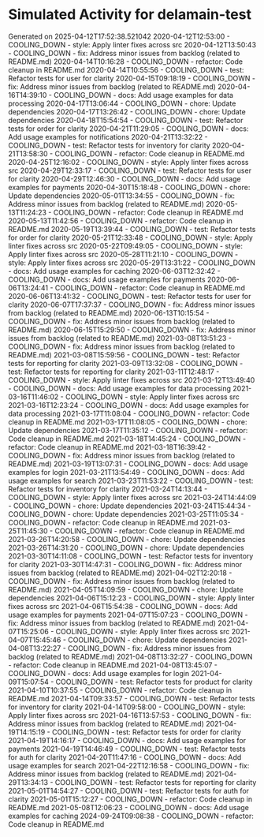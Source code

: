 # Simulated Activity for delamain-test
Generated on 2025-04-12T17:52:38.521042
2020-04-12T12:53:00 - COOLING_DOWN - style: Apply linter fixes across src
2020-04-12T13:50:43 - COOLING_DOWN - fix: Address minor issues from backlog (related to README.md)
2020-04-14T10:16:28 - COOLING_DOWN - refactor: Code cleanup in README.md
2020-04-14T10:55:56 - COOLING_DOWN - test: Refactor tests for user for clarity
2020-04-15T09:18:19 - COOLING_DOWN - fix: Address minor issues from backlog (related to README.md)
2020-04-16T14:39:10 - COOLING_DOWN - docs: Add usage examples for data processing
2020-04-17T13:06:44 - COOLING_DOWN - chore: Update dependencies
2020-04-17T13:26:42 - COOLING_DOWN - chore: Update dependencies
2020-04-18T15:54:54 - COOLING_DOWN - test: Refactor tests for order for clarity
2020-04-21T11:29:05 - COOLING_DOWN - docs: Add usage examples for notifications
2020-04-21T13:32:22 - COOLING_DOWN - test: Refactor tests for inventory for clarity
2020-04-21T13:58:30 - COOLING_DOWN - refactor: Code cleanup in README.md
2020-04-25T12:16:02 - COOLING_DOWN - style: Apply linter fixes across src
2020-04-29T12:33:17 - COOLING_DOWN - test: Refactor tests for user for clarity
2020-04-29T12:46:30 - COOLING_DOWN - docs: Add usage examples for payments
2020-04-30T15:18:48 - COOLING_DOWN - chore: Update dependencies
2020-05-01T13:34:55 - COOLING_DOWN - fix: Address minor issues from backlog (related to README.md)
2020-05-13T11:24:23 - COOLING_DOWN - refactor: Code cleanup in README.md
2020-05-13T11:42:56 - COOLING_DOWN - refactor: Code cleanup in README.md
2020-05-19T13:39:44 - COOLING_DOWN - test: Refactor tests for order for clarity
2020-05-21T12:33:48 - COOLING_DOWN - style: Apply linter fixes across src
2020-05-22T09:49:05 - COOLING_DOWN - style: Apply linter fixes across src
2020-05-28T11:21:10 - COOLING_DOWN - style: Apply linter fixes across src
2020-05-29T13:31:22 - COOLING_DOWN - docs: Add usage examples for caching
2020-06-03T12:32:42 - COOLING_DOWN - docs: Add usage examples for payments
2020-06-06T13:24:41 - COOLING_DOWN - refactor: Code cleanup in README.md
2020-06-06T13:41:32 - COOLING_DOWN - test: Refactor tests for user for clarity
2020-06-07T17:37:37 - COOLING_DOWN - fix: Address minor issues from backlog (related to README.md)
2020-06-13T10:15:54 - COOLING_DOWN - fix: Address minor issues from backlog (related to README.md)
2020-06-15T15:29:50 - COOLING_DOWN - fix: Address minor issues from backlog (related to README.md)
2021-03-08T13:51:23 - COOLING_DOWN - fix: Address minor issues from backlog (related to README.md)
2021-03-08T15:59:56 - COOLING_DOWN - test: Refactor tests for reporting for clarity
2021-03-09T13:32:08 - COOLING_DOWN - test: Refactor tests for reporting for clarity
2021-03-11T12:48:17 - COOLING_DOWN - style: Apply linter fixes across src
2021-03-12T13:49:40 - COOLING_DOWN - docs: Add usage examples for data processing
2021-03-16T11:46:02 - COOLING_DOWN - style: Apply linter fixes across src
2021-03-16T12:23:24 - COOLING_DOWN - docs: Add usage examples for data processing
2021-03-17T11:08:04 - COOLING_DOWN - refactor: Code cleanup in README.md
2021-03-17T11:08:05 - COOLING_DOWN - chore: Update dependencies
2021-03-17T11:35:12 - COOLING_DOWN - refactor: Code cleanup in README.md
2021-03-18T14:45:24 - COOLING_DOWN - refactor: Code cleanup in README.md
2021-03-18T16:39:42 - COOLING_DOWN - fix: Address minor issues from backlog (related to README.md)
2021-03-19T13:07:31 - COOLING_DOWN - docs: Add usage examples for login
2021-03-21T13:54:49 - COOLING_DOWN - docs: Add usage examples for search
2021-03-23T11:53:22 - COOLING_DOWN - test: Refactor tests for inventory for clarity
2021-03-24T14:13:44 - COOLING_DOWN - style: Apply linter fixes across src
2021-03-24T14:44:09 - COOLING_DOWN - chore: Update dependencies
2021-03-24T15:44:34 - COOLING_DOWN - chore: Update dependencies
2021-03-25T11:05:34 - COOLING_DOWN - refactor: Code cleanup in README.md
2021-03-25T11:45:30 - COOLING_DOWN - refactor: Code cleanup in README.md
2021-03-26T14:20:58 - COOLING_DOWN - chore: Update dependencies
2021-03-26T14:31:20 - COOLING_DOWN - chore: Update dependencies
2021-03-30T14:11:08 - COOLING_DOWN - test: Refactor tests for inventory for clarity
2021-03-30T14:47:31 - COOLING_DOWN - fix: Address minor issues from backlog (related to README.md)
2021-04-02T12:20:18 - COOLING_DOWN - fix: Address minor issues from backlog (related to README.md)
2021-04-05T14:09:59 - COOLING_DOWN - chore: Update dependencies
2021-04-06T15:12:23 - COOLING_DOWN - style: Apply linter fixes across src
2021-04-06T15:54:38 - COOLING_DOWN - docs: Add usage examples for payments
2021-04-07T15:07:23 - COOLING_DOWN - fix: Address minor issues from backlog (related to README.md)
2021-04-07T15:25:06 - COOLING_DOWN - style: Apply linter fixes across src
2021-04-07T15:45:46 - COOLING_DOWN - chore: Update dependencies
2021-04-08T13:22:27 - COOLING_DOWN - fix: Address minor issues from backlog (related to README.md)
2021-04-08T13:32:27 - COOLING_DOWN - refactor: Code cleanup in README.md
2021-04-08T13:45:07 - COOLING_DOWN - docs: Add usage examples for login
2021-04-09T15:07:54 - COOLING_DOWN - test: Refactor tests for product for clarity
2021-04-10T10:37:55 - COOLING_DOWN - refactor: Code cleanup in README.md
2021-04-14T09:33:57 - COOLING_DOWN - test: Refactor tests for inventory for clarity
2021-04-14T09:58:00 - COOLING_DOWN - style: Apply linter fixes across src
2021-04-16T13:57:53 - COOLING_DOWN - fix: Address minor issues from backlog (related to README.md)
2021-04-19T14:15:19 - COOLING_DOWN - test: Refactor tests for order for clarity
2021-04-19T14:16:17 - COOLING_DOWN - docs: Add usage examples for payments
2021-04-19T14:46:49 - COOLING_DOWN - test: Refactor tests for auth for clarity
2021-04-20T11:47:16 - COOLING_DOWN - docs: Add usage examples for search
2021-04-22T12:16:58 - COOLING_DOWN - fix: Address minor issues from backlog (related to README.md)
2021-04-29T13:34:13 - COOLING_DOWN - test: Refactor tests for reporting for clarity
2021-05-01T14:54:27 - COOLING_DOWN - test: Refactor tests for auth for clarity
2021-05-01T15:12:27 - COOLING_DOWN - refactor: Code cleanup in README.md
2021-05-08T12:06:23 - COOLING_DOWN - docs: Add usage examples for caching
2024-09-24T09:08:38 - COOLING_DOWN - refactor: Code cleanup in README.md
